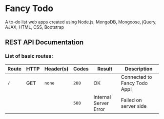 # Fancy Todo

A to-do list web apps created using Node.js, MongoDB, Mongoose, jQuery, AJAX, HTML, CSS, Bootstrap

## REST API Documentation

### List of basic routes:

| **Route** | **HTTP** | **Header(s)** | **Codes** | **Result**            | **Description**              |
| --------- | -------- | ------------- | --------- | --------------------- | ---------------------------- |
| `/`       | GET      | `none`        | `200`     | OK                    | Connected to Fancy Todo App! |
|           |          |               | `500`     | Internal Server Error | Failed on server side        |
